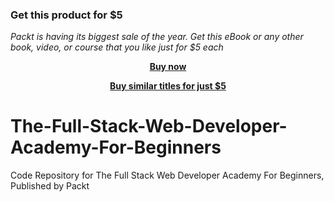 
### Get this product for $5

<i>Packt is having its biggest sale of the year. Get this eBook or any other book, video, or course that you like just for $5 each</i>


<b><p align='center'>[Buy now](https://packt.link/9781838983291)</p></b>


<b><p align='center'>[Buy similar titles for just $5](https://subscription.packtpub.com/search)</p></b>


# The-Full-Stack-Web-Developer-Academy-For-Beginners
Code Repository for The Full Stack Web Developer Academy For Beginners, Published by Packt
